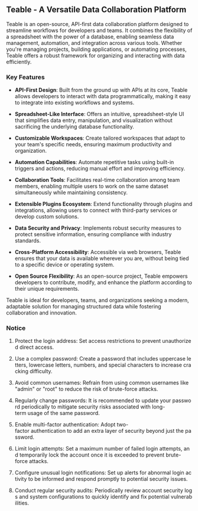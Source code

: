 ## Teable - A Versatile Data Collaboration Platform

Teable is an open-source, API-first data collaboration platform designed to streamline workflows for developers and teams. It combines the flexibility of a spreadsheet with the power of a database, enabling seamless data management, automation, and integration across various tools. Whether you're managing projects, building applications, or automating processes, Teable offers a robust framework for organizing and interacting with data efficiently.

### Key Features

- **API-First Design**: Built from the ground up with APIs at its core, Teable allows developers to interact with data programmatically, making it easy to integrate into existing workflows and systems.

- **Spreadsheet-Like Interface**: Offers an intuitive, spreadsheet-style UI that simplifies data entry, manipulation, and visualization without sacrificing the underlying database functionality.

- **Customizable Workspaces**: Create tailored workspaces that adapt to your team's specific needs, ensuring maximum productivity and organization.

- **Automation Capabilities**: Automate repetitive tasks using built-in triggers and actions, reducing manual effort and improving efficiency.

- **Collaboration Tools**: Facilitates real-time collaboration among team members, enabling multiple users to work on the same dataset simultaneously while maintaining consistency.

- **Extensible Plugins Ecosystem**: Extend functionality through plugins and integrations, allowing users to connect with third-party services or develop custom solutions.

- **Data Security and Privacy**: Implements robust security measures to protect sensitive information, ensuring compliance with industry standards.

- **Cross-Platform Accessibility**: Accessible via web browsers, Teable ensures that your data is available wherever you are, without being tied to a specific device or operating system.

- **Open Source Flexibility**: As an open-source project, Teable empowers developers to contribute, modify, and enhance the platform according to their unique requirements.

Teable is ideal for developers, teams, and organizations seeking a modern, adaptable solution for managing structured data while fostering collaboration and innovation.

### Notice

1.  Protect the login address: Set access restrictions to prevent unauthorized direct access.
    
2.  Use a complex password: Create a password that includes uppercase letters, lowercase letters, numbers, and special characters to increase cracking difficulty.
    
3.  Avoid common usernames: Refrain from using common usernames like "admin" or "root" to reduce the risk of brute-force attacks.
    
4.  Regularly change passwords: It is recommended to update your password periodically to mitigate security risks associated with long-term usage of the same password.
    
5.  Enable multi-factor authentication: Adopt two-factor authentication to add an extra layer of security beyond just the password.
    
6.  Limit login attempts: Set a maximum number of failed login attempts, and temporarily lock the account once it is exceeded to prevent brute-force attacks.
    
7.  Configure unusual login notifications: Set up alerts for abnormal login activity to be informed and respond promptly to potential security issues.
    
8.  Conduct regular security audits: Periodically review account security logs and system configurations to quickly identify and fix potential vulnerabilities.
        